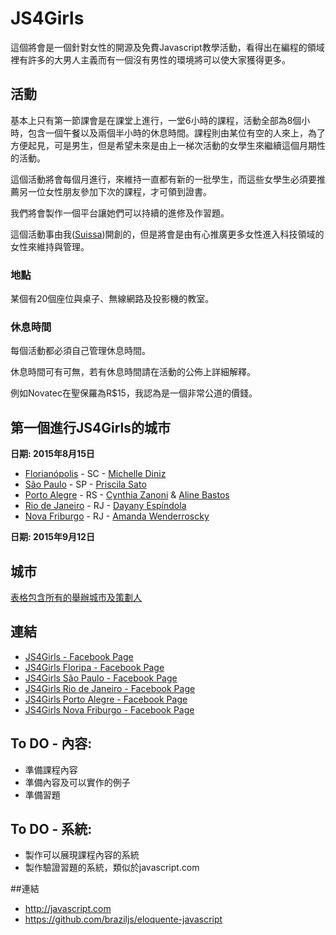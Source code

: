 
# JS4Girls
這個將會是一個針對女性的開源及免費Javascript教學活動，看得出在編程的領域裡有許多的大男人主義而有一個沒有男性的環境將可以使大家獲得更多。

## 活動

基本上只有第一節課會是在課堂上進行，一堂6小時的課程，活動全部為8個小時，包含一個午餐以及兩個半小時的休息時間。課程則由某位有空的人來上，為了方便起見，可是男生，但是希望未來是由上一梯次活動的女學生來繼續這個月期性的活動。

這個活動將會每個月進行，來維持一直都有新的一批學生，而這些女學生必須要推薦另一位女性朋友參加下次的課程，才可領到證書。

我們將會製作一個平台讓她們可以持續的進修及作習題。

這個活動事由我([Suissa](https://fb.com/suissa))開創的，但是將會是由有心推廣更多女性進入科技領域的女性來維持與管理。

### 地點
某個有20個座位與桌子、無線網路及投影機的教室。

### 休息時間
每個活動都必須自己管理休息時間。

休息時間可有可無，若有休息時間請在活動的公佈上詳細解釋。

例如Novatec在聖保羅為R$15，我認為是一個非常公道的價錢。

## 第一個進行JS4Girls的城市

**日期: 2015年8月15日**

- [Florianópolis](https://www.facebook.com/JS4GirlsFloripa) - SC - [Michelle Diniz](https://github.com/MichelleDiniz)
- [São Paulo](https://www.facebook.com/JS4GirlsSampa) - SP - [Priscila Sato](https://github.com/mayogax)
- [Porto Alegre](https://www.facebook.com/js4girlsportoalegre) - RS - [Cynthia Zanoni](https://github.com/cyz) & [Aline Bastos](https://github.com/alinebastos)
- [Rio de Janeiro](https://www.facebook.com/JS4GirlsRio) - RJ - [Dayany Espíndola](https://github.com/dayanyrec)
- [Nova Friburgo](https://www.facebook.com/JS4GirlsNovaFriburgo) - RJ - [Amanda Wenderroscky]()

**日期: 2015年9月12日**

## 城市


[表格包含所有的舉辦城市及策劃人](https://docs.google.com/spreadsheets/d/1WXHcy_hZi766Se7GVjC18XjM7DrE4PFlZ3T5Ls3c4tY/edit?usp=sharing)

## 連結

- [JS4Girls - Facebook Page](https://www.facebook.com/js4girls)
- [JS4Girls Floripa - Facebook Page](https://www.facebook.com/JS4GirlsFloripa)
- [JS4Girls São Paulo - Facebook Page](https://www.facebook.com/JS4GirlsSampa)
- [JS4Girls Rio de Janeiro - Facebook Page](https://www.facebook.com/JS4GirlsRio)
- [JS4Girls Porto Alegre - Facebook Page](https://www.facebook.com/js4girlsportoalegre)
- [JS4Girls Nova Friburgo - Facebook Page](https://www.facebook.com/JS4GirlsNovaFriburgo)

## To DO - 內容:

- 準備課程內容
- 準備內容及可以實作的例子
- 準備習題

## To DO - 系統:

- 製作可以展現課程內容的系統
- 製作驗證習題的系統，類似於javascript.com

##連結

- http://javascript.com
- https://github.com/braziljs/eloquente-javascript
